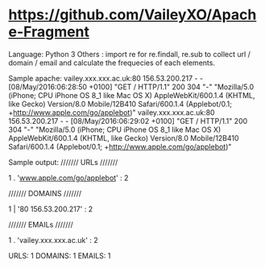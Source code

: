# https://github.com/VaileyXO/Apache-Fragment

Language: Python 3
Others  : import re for re.findall, re.sub to collect url / domain / email and calculate the frequecies of each elements.

Sample apache: 
vailey.xxx.xxx.ac.uk:80 156.53.200.217 - - [08/May/2016:06:28:50 +0100] "GET / HTTP/1.1" 200 304 "-" "Mozilla/5.0 (iPhone; CPU iPhone OS 8_1 like Mac OS X) AppleWebKit/600.1.4 (KHTML, like Gecko) Version/8.0 Mobile/12B410 Safari/600.1.4 (Applebot/0.1; +http://www.apple.com/go/applebot)"
vailey.xxx.xxx.ac.uk:80 156.53.200.217 - - [08/May/2016:06:29:02 +0100] "GET / HTTP/1.1" 200 304 "-" "Mozilla/5.0 (iPhone; CPU iPhone OS 8_1 like Mac OS X) AppleWebKit/600.1.4 (KHTML, like Gecko) Version/8.0 Mobile/12B410 Safari/600.1.4 (Applebot/0.1; +http://www.apple.com/go/applebot)"

Sample output:
/////// URLs    ///////

1 .      'www.apple.com/go/applebot' : 2


/////// DOMAINS ///////

1 |      '80 156.53.200.217' : 2

/////// EMAILs  ///////

1 .      'vailey.xxx.xxx.ac.uk' : 2


URLS:  1        DOMAINS:  1     EMAILS:  1
